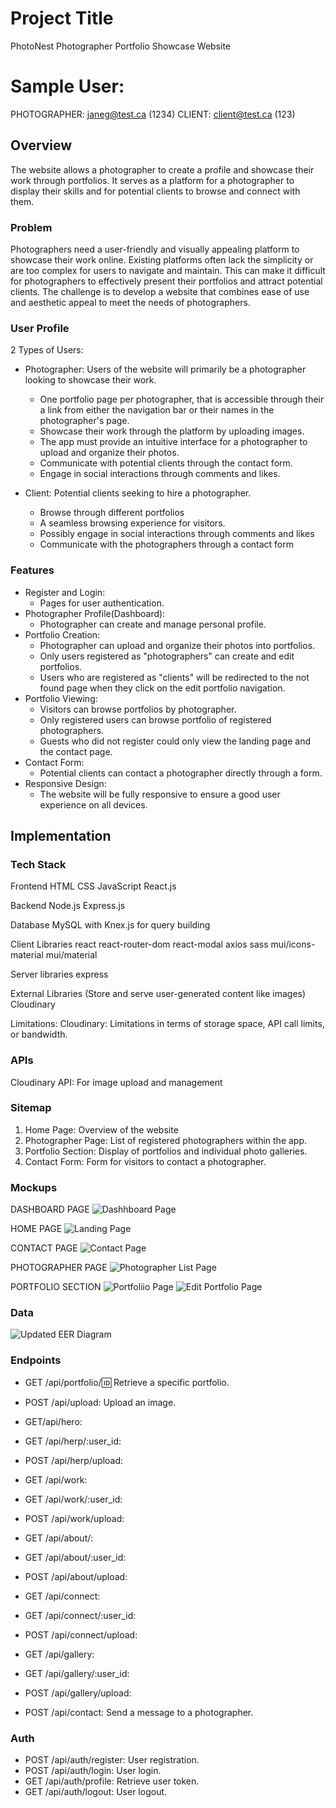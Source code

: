 # Project Title
PhotoNest
Photographer Portfolio Showcase Website

# Sample User:
PHOTOGRAPHER: janeg@test.ca (1234)
CLIENT: client@test.ca (123)

## Overview
The website allows a photographer to create a profile and showcase their work through portfolios. It serves as a platform for a photographer to display their skills and for potential clients to browse and connect with them.

### Problem
Photographers need a user-friendly and visually appealing platform to showcase their work online. Existing platforms often lack the simplicity or are too complex for users to navigate and maintain. This can make it difficult for photographers to effectively present their portfolios and attract potential clients. The challenge is to develop a website that combines ease of use and aesthetic appeal to meet the needs of photographers.

### User Profile
2 Types of Users:
* Photographer: Users of the website will primarily be a photographer looking to showcase their work. 
    * One portfolio page per photographer, that is accessible through their a link from either the navigation bar or their names in the photographer's page. 
    * Showcase their work through the platform by uploading images.
    * The app must provide an intuitive interface for a photographer to upload and organize their photos.
    * Communicate with potential clients through the contact form.
    * Engage in social interactions through comments and likes.

* Client: Potential clients seeking to hire a photographer.
    * Browse through different portfolios
    * A seamless browsing experience for visitors.
    * Possibly engage in social interactions through comments and likes
    * Communicate with the photographers through a contact form


### Features
* Register and Login: 
    - Pages for user authentication.
* Photographer Profile(Dashboard): 
    - Photographer can create and manage personal profile.
* Portfolio Creation: 
    - Photographer can upload and organize their photos into portfolios. 
    - Only users registered as "photographers" can create and edit portfolios. 
    - Users who are registered as "clients" will be redirected to the not found page when they click on the edit portfolio navigation. 
* Portfolio Viewing: 
    - Visitors can browse portfolios by photographer. 
    - Only registered users can browse portfolio of registered photographers. 
    - Guests who did not register could only view the landing page and the contact page. 
* Contact Form: 
    - Potential clients can contact a photographer directly through a form.
* Responsive Design: 
    - The website will be fully responsive to ensure a good user experience on all devices.

## Implementation

### Tech Stack
Frontend
HTML
CSS
JavaScript
React.js

Backend
Node.js
Express.js

Database
MySQL with Knex.js for query building

Client Libraries
react
react-router-dom
react-modal
axios
sass
mui/icons-material
mui/material

Server libraries
express

External Libraries (Store and serve user-generated content like images)
Cloudinary

Limitations:
Cloudinary: Limitations in terms of storage space, API call limits, or bandwidth.

### APIs
Cloudinary API: For image upload and management

### Sitemap
1. Home Page: Overview of the website
2. Photographer Page: List of registered photographers within the app.
3. Portfolio Section: Display of portfolios and individual photo galleries.
4. Contact Form: Form for visitors to contact a photographer.

### Mockups
DASHBOARD PAGE
![Dashhboard Page](src/assets/mockup/Dashboard.png)

HOME PAGE
![Landing Page](src/assets/mockup/LandingPage.png)

CONTACT PAGE
![Contact Page](<src/assets/mockup/Contact Form.png>)

PHOTOGRAPHER PAGE
![Photographer List Page](<src/assets/mockup/Photographer Page.png>)

PORTFOLIO SECTION
![Portfoliio Page](src/assets/mockup/Portfolio.png)
![Edit Portfolio Page](<src/assets/mockup/Equivalent Form for Portfolio.png>)

### Data
![Updated EER Diagram](src/assets/mockup/updated-eer-diagram.png)

### Endpoints
* GET /api/portfolio/:id: Retrieve a specific portfolio.

* POST /api/upload: Upload an image.

* GET/api/hero:
* GET /api/herp/:user_id:
* POST /api/herp/upload:

* GET /api/work:
* GET /api/work/:user_id:
* POST /api/work/upload:

* GET /api/about/:
* GET /api/about/:user_id:
* POST /api/about/upload:

* GET /api/connect:
* GET /api/connect/:user_id:
* POST /api/connect/upload:

* GET /api/gallery:
* GET /api/gallery/:user_id:
* POST /api/gallery/upload:

* POST /api/contact: Send a message to a photographer.

### Auth
* POST /api/auth/register: User registration.
* POST /api/auth/login: User login.
* GET /api/auth/profile: Retrieve user token.
* GET /api/auth/logout: User logout.